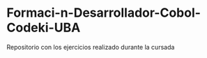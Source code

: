 # Formaci-n-Desarrollador-Cobol-Codeki-UBA
Repositorio con los ejercicios realizado durante la cursada
